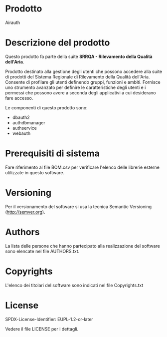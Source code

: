 # Prodotto
Airauth

# Descrizione del prodotto
Questo prodotto fa parte della suite **SRRQA - Rilevamento della Qualità dell'Aria**.

Prodotto destinato alla gestione degli utenti che possono accedere alla suite di prodotti del Sistema Regionale di Rilevamento della Qualità dell'Aria.
Consente di profilare gli utenti definendo gruppi, funzioni e ambiti. 
Fornisce uno strumento avanzato per definire le caratteristiche degli utenti e i permessi che possono avere a seconda degli applicativi a cui desiderano fare accesso.

Le componenti di questo prodotto sono:

* dbauth2
* authdbmanager
* authservice
* webauth


# Prerequisiti di sistema 
Fare riferimento al file BOM.csv per verificare l'elenco delle librerie esterne utilizzate in questo software.


# Versioning
Per il versionamento del software si usa la tecnica Semantic Versioning (http://semver.org).

# Authors
La lista delle persone che hanno partecipato alla realizzazione del software sono  elencate nel file AUTHORS.txt.

# Copyrights
L'elenco dei titolari del software sono indicati nel file Copyrights.txt

# License 
SPDX-License-Identifier: EUPL-1.2-or-later

Vedere il file LICENSE per i dettagli.